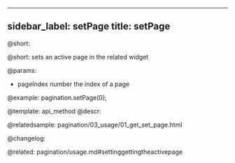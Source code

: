 
---
sidebar_label: setPage
title: setPage
---          

@short: 


@short: sets an active page in the related widget


@params:
- pageIndex     number      the index of a page



@example:
pagination.setPage(0);


@template: api_method
@descr:




@relatedsample:
pagination/03_usage/01_get_set_page.html

@changelog:

@related: pagination/usage.md#settinggettingtheactivepage

